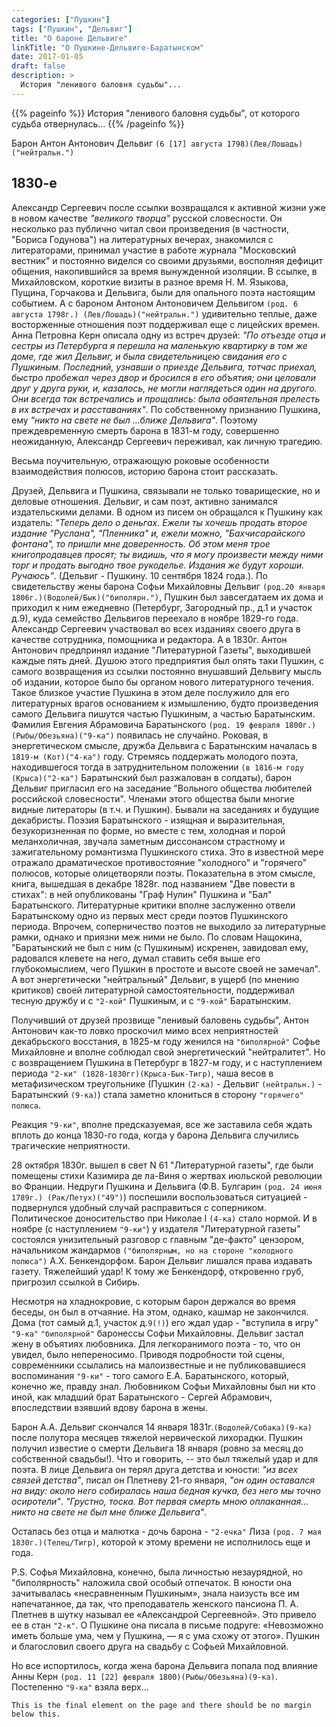 ```yaml
---
categories: ["Пушкин"]
tags: ["Пушкин", "Дельвиг"]
title: "О бароне Дельвиге"
linkTitle: "О Пушкине-Дельвиге-Баратынском"
date: 2017-01-05
draft: false
description: >
  История "ленивого баловня судьбы"...
---
```

<!-- Yandex.Metrika counter -->
<script type="text/javascript" >
   (function(m,e,t,r,i,k,a){m[i]=m[i]||function(){(m[i].a=m[i].a||[]).push(arguments)};
   m[i].l=1*new Date();k=e.createElement(t),a=e.getElementsByTagName(t)[0],k.async=1,k.src=r,a.parentNode.insertBefore(k,a)})
   (window, document, "script", "https://mc.yandex.ru/metrika/tag.js", "ym");

   ym(87588277, "init", {
        clickmap:true,
        trackLinks:true,
        accurateTrackBounce:true
   });
</script>
<noscript><div><img src="https://mc.yandex.ru/watch/87588277" style="position:absolute; left:-9999px;" alt="" /></div></noscript>
<!-- /Yandex.Metrika counter -->
{{% pageinfo %}}
История "ленивого баловня судьбы", от которого судьба отвернулась...
{{% /pageinfo %}}

Барон Антон Антонович Дельвиг `(6 [17] августа 1798)(Лев/Лошадь)("нейтральн.")`
## 1830-е

Александр Сергеевич после ссылки возвращался к активной жизни уже в новом качестве _"великого творца"_ русской словесности. Он несколько раз публично читал свои произведения (в частности, "Бориса Годунова") на литературных вечерах, знакомился с литераторами, принимал участие в работе журнала "Московский вестник" и постоянно виделся со своими друзьями, восполняя дефицит общения, накопившийся за время вынужденной изоляции. В ссылке, в Михайловском, короткие визиты в разное время Н. М. Языкова, Пущина, Горчакова и Дельвига, были для опального поэта настоящим событием. А с бароном Антоном Антоновичем Дельвигом `(род. 6 августа 1798г.) (Лев/Лошадь)("нейтральн.")` удивительно теплые, даже восторженные отношения поэт поддерживал еще с лицейских времен. Анна Петровна Керн описала одну из встреч друзей: _"По отъезде отца и сестры из Петербурга я перешла на маленькую квартирку в том же доме, где жил Дельвиг, и была свидетельницею свидания его с Пушкиным. Последний, узнавши о приезде Дельвига, тотчас приехал, быстро пробежал через двор и бросился в его объятия; они целовали друг у друга руки, и, казалось, не могли наглядеться один на другого. Они всегда так встречались и прощались: была обаятельная прелесть в их встречах и расставаниях"_. По собственному признанию Пушкина, ему _"никто на свете не был ...ближе Дельвига"_. Поэтому преждевременную смерть барона в 1831-м году, совершенно неожиданную, Александр Сергеевич переживал, как личную трагедию.

Весьма поучительную, отражающую роковые особенности взаимодействия полюсов, историю барона стоит рассказать.

Друзей, Дельвига и Пушкина, связывали не только товарищеские, но и деловые отношения. Дельвиг, и сам поэт, активно занимался издательскими делами. В одном из писем он обращался к Пушкину как издатель: _"Теперь дело о деньгах. Ежели ты хочешь продать второе издание "Руслана", "Пленника" и, ежели можно, "Бахчисарайского фонтана", то пришли мне доверенность. Об этом меня трое книгопродавцев просят; ты видишь, что я могу произвести между ними торг и продать выгодно твое рукоделье. Издания же будут хороши. Ручаюсь"_. (Дельвиг - Пушкину. 10 сентября 1824 года.). По свидетельству жены барона Софьи Михайловны Дельвиг `(род.20 января 1806г.)(Водолей/Бык)("биполярн.")`, Пушкин был завсегдатаем их дома и приходил к ним ежедневно (Петербург, Загородный пр., д.1 и участок д.9), куда семейство Дельвигов переехало в ноябре 1829-го года. Александр Сергеевич участвовал во всех изданиях своего друга в качестве сотрудника, помощника и редактора. А в 1830г. Антон Антонович предпринял издание "Литературной Газеты", выходившей каждые пять дней. Душою этого предприятия был опять таки Пушкин, с самого возвращения из ссылки постоянно внушавший Дельвигу мысль об издании, которое было бы органом нового литературного течения. Такое близкое участие Пушкина в этом деле послужило для его литературных врагов основанием к измышлению, будто произведения самого Дельвига пишутся частью Пушкиным, а частью Баратынским. Фамилия Евгения Абрамовича Баратынского `(род. 19 февраля 1800г.)(Рыбы/Обезьяна)("9-ка")` появилась не случайно. Роковая, в энергетическом смысле, дружба Дельвига с Баратынским началась в `1819-м (Кот)("4-ка")` году. Стремясь поддержать молодого поэта, находившегося тогда в затруднительном положении `(в 1816-м году (Крыса)("2-ка")` Баратынский был разжалован в солдаты), барон Дельвиг пригласил его на заседание "Вольного общества любителей российской словесности". Членами этого общества были многие видные литераторы (в т.ч. и Пушкин). Бывали на заседаниях и будущие декабристы. Поэзия Баратынского - изящная и выразительная, безукоризненная по форме, но вместе с тем, холодная и порой меланхоличная, звучала заметным диссонансом страстному и зажигательному романтизма Пушкинского стиха. Это в известной мере отражало драматическое противостояние "холодного" и "горячего" полюсов, которые олицетворяли поэты. Показательна в этом смысле, книга, вышедшая в декабре 1828г. под названием "Две повести в стихах": в ней опубликованы "Граф Нулин" Пушкина и "Бал" Баратынского. Литературные критики вполне заслуженно отвели Баратынскому одно из первых мест среди поэтов Пушкинского периода. Впрочем, соперничество поэтов не выходило за литературные рамки, однако и приязни меж ними не было. По словам Нащокина, "Баратынский не был с ним (с Пушкиным) искренен, завидовал ему, радовался клевете на него, думал ставить себя выше его глубокомыслием, чего Пушкин в простоте и высоте своей не замечал". А вот энергетически "нейтральный" Дельвиг, в ущерб (по мнению критиков) своей литературной самостоятельности, поддерживал тесную дружбу и с `"2-кой"` Пушкиным, и с `"9-кой"` Баратынским.

Получивший от друзей прозвище "ленивый баловень судьбы", Антон Антонович как-то ловко проскочил мимо всех неприятностей декабрьского восстания, в 1825-м году женился на `"биполярной"` Софье Михайловне и вполне соблюдал свой энергетический "нейтралитет". Но с возвращением Пушкина в Петербург в 1827-м году, и с наступлением периода `"2-ки" (1828-1830гг)(Крыса-Бык-Тигр)`, чаша весов в метафизическом треугольнике (Пушкин `(2-ка)` - Дельвиг `(нейтральн.)` - Баратынский `(9-ка)`) стала заметно клониться в сторону `"горячего" полюса`.

Реакция `"9-ки"`, вполне предсказуемая, все же заставила себя ждать вплоть до конца 1830-го года, когда у барона Дельвига случились трагические неприятности.

28 октября 1830г. вышел в свет N 61 "Литературной газеты", где были помещены стихи Казимира де ла-Виня о жертвах июльской революции во Франции. Недруги Пушкина и Дельвига (Ф.В. Булгарин `(род. 24 июня 1789г.) (Рак/Петух)("49")`) поспешили воспользоваться ситуацией - подвернулся удобный случай расправиться с соперником. Политическое доносительство при Николае I `(4-ка)` стало нормой. И в ноябре (с наступлением `"9-ки"`) у издателя "Литературной газеты" состоялся унизительный разговор с главным "де-факто" цензором, начальником жандармов `("биполярным, но на стороне "холодного полюса")` А.Х. Бенкендорфом. Барон Дельвиг лишался права издавать газету. Тяжелейший удар! К тому же Бенкендорф, откровенно груб, пригрозил ссылкой в Сибирь.

Несмотря на хладнокровие, с которым барон держался во время беседы, он был в отчаяние. На этом, однако, кашмар не закончился. Дома (тот самый д.1, участок д.`9(!)`) его ждал удар - "вступила в игру" `"9-ка"` `"биполярной"` баронессы Софьи Михайловны. Дельвиг застал жену в объятиях любовника. Для легкоранимого поэта - то, что он увидел, было непереносимо. Приводя подробности той сцены, современники ссылались на малоизвестные и не публиковавшиеся воспоминания `"9-ки"` - того самого Е.А. Баратынского, который, конечно же, правду знал. Любовником Софьи Михайловны был ни кто иной, как младший брат Баратынского - Сергей Абрамович, впоследствии взявший вдову барона в жены.

Барон А.А. Дельвиг скончался 14 января 1831г.`(Водолей/Собака)(9-ка)` после полутора месяцев тяжелой нервической лихорадки. Пушкин получил известие о смерти Дельвига 18 января (ровно за месяц до собственной свадьбы!). Что и говорить, -- это был тяжелый удар и для поэта. В лице Дельвига он терял друга детства и юности: _"из всех связей детства"_, писал он Плетневу 21-го января, _"он один оставался на виду: около него собиралась наша бедная кучка, без него мы точно осиротели"_. _"Грустно, тоска. Вот первая смерть мною оплаканная… никто на свете не был мне ближе Дельвига"_.

Осталась без отца и малютка - дочь барона - `"2-ечка"` Лиза `(род. 7 мая 1830г.)(Телец/Тигр)`, которой к этому времени не исполнилось еще и года.

P.S. Софья Михайловна, конечно, была личностью незаурядной, но "биполярность" наложила свой особый отпечаток. В юности она зачитывалась «несравненным Пушкиным», знала наизусть все им напечатанное, да так, что преподаватель женского пансиона П. А. Плетнев в шутку называл ее «Александрой Сергеевной». Это привело ее в стан `"2-к"`. О Пушкине она писала в письме подруге: «Невозможно иметь больше ума, чем у Пушкина, — я с ума схожу от этого». Пушкин и благословил своего друга на свадьбу с Софьей Михайловной.

Но все испортилось, когда жена барона Дельвига попала под влияние Анны Керн `(род. 11 [22] февраля 1800)(Рыбы/Обезьяна)(9-ка)`. Постепенно `"9-ка"` взяла верх...

```
This is the final element on the page and there should be no margin below this.
```

